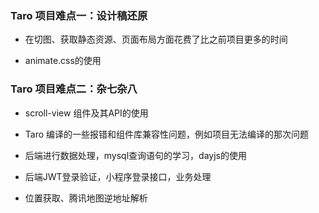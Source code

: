 ### Taro 项目难点一：设计稿还原
- 在切图、获取静态资源、页面布局方面花费了比之前项目更多的时间

- animate.css的使用


### Taro 项目难点二：杂七杂八
- scroll-view 组件及其API的使用

- Taro 编译的一些报错和组件库兼容性问题，例如项目无法编译的那次问题

- 后端进行数据处理，mysql查询语句的学习，dayjs的使用

- 后端JWT登录验证，小程序登录接口，业务处理

- 位置获取、腾讯地图逆地址解析
